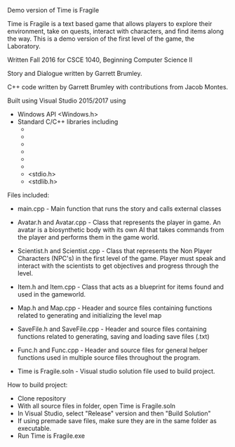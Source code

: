 Demo version of Time is Fragile

Time is Fragile is a text based game that allows players to explore their environment, take on quests,
interact with characters, and find items along the way. This is a demo version of the first level of 
the game, the Laboratory.

Written Fall 2016 for CSCE 1040, Beginning Computer Science II

Story and Dialogue written by Garrett Brumley.

C++ code written by Garrett Brumley with contributions from Jacob Montes.

Built using Visual Studio 2015/2017 using
  - Windows API <Windows.h>
  - Standard C/C++ libraries including
    - <iostream>
    - <iomanip>
    - <fstream>
    - <string>
    - <cstring>
    - <cctype>
    - <stdio.h>
    - <stdlib.h>


Files included:

  - main.cpp - Main function that runs the story and calls external classes
  
  - Avatar.h and Avatar.cpp - Class that represents the player in game. An avatar is a biosynthetic body with its own AI that takes           commands from the player and performs them in the game world. 
  
  - Scientist.h and Scientist.cpp - Class that represents the Non Player Characters (NPC's) in the first level of the game. Player must       speak and interact with the scientists to get objectives and progress through the level. 
  
  - Item.h and Item.cpp - Class that acts as a blueprint for items found and used in the gameworld. 
  
  - Map.h and Map.cpp - Header and source files containing functions related to generating and initializing the level map
  
  - SaveFile.h and SaveFile.cpp - Header and source files containing functions related to generating, saving and loading save files           (.txt)
  
  - Func.h and Func.cpp - Header and source files for general helper functions used in multiple source files throughout the program. 
  
  - Time is Fragile.soln - Visual studio solution file used to build project.
  
  
  How to build project: 
  - Clone repository
  - With all source files in folder, open Time is Fragile.soln
  - In Visual Studio, select "Release" version and then "Build Solution"
  - If using premade save files, make sure they are in the same folder as executable. 
  - Run Time is Fragile.exe
